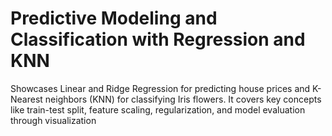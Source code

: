 # Predictive Modeling and Classification with Regression and KNN
Showcases Linear and Ridge Regression for predicting house prices and K-Nearest neighbors (KNN) for classifying Iris flowers. It covers key concepts like train-test split, feature scaling, regularization, and model evaluation through visualization
